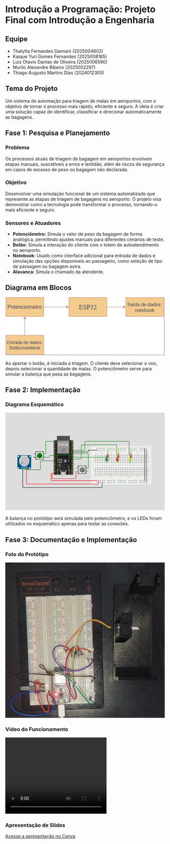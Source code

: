 # Introdução a Programação: Projeto Final com Introdução a Engenharia

## Equipe
- Thalytta Fernandes Damiani (2025004602)
- Kaique Yuri Gomes Fernandes (2025008165)
- Luiz Otavio Dantas de Oliveira (2025006590)
- Murilo Alexandre Ribeiro (2025002297)
- Thiago Augusto Martins Dias (2024012305)

## Tema do Projeto
Um sistema de automação para triagem de malas em aeroportos, com o objetivo de tornar o processo mais rápido, eficiente e seguro. A ideia é criar uma solução capaz de identificar, classificar e direcionar automaticamente as bagagens.

## Fase 1: Pesquisa e Planejamento
### Problema
Os processos atuais de triagem de bagagem em aeroportos envolvem etapas manuais, suscetíveis a erros e lentidão, além de riscos de segurança em casos de excesso de peso ou bagagem não declarada.

### Objetivo
Desenvolver uma simulação funcional de um sistema automatizado que represente as etapas de triagem de bagagens no aeroporto. O projeto visa demonstrar como a tecnologia pode transformar o processo, tornando-o mais eficiente e seguro.

### Sensores e Atuadores
- **Potenciômetro:** Simula o valor de peso da bagagem de forma analógica, permitindo ajustes manuais para diferentes cenários de teste.
- **Botão:** Simula a interação do cliente com o totem de autoatendimento no aeroporto.
- **Notebook:** Usado como interface adicional para entrada de dados e simulação das opções disponíveis ao passageiro, como seleção de tipo de passagem ou bagagem extra.
- **Alavanca:** Simula o chamado da atendente.

## Diagrama em Blocos
![Diagrama em blocos](./igm/foto.PNG)

Ao apertar o botão, é iniciada a triagem. O cliente deve selecionar o voo, depois selecionar a quantidade de malas. O potenciômetro serve para simular a balança que pesa as bagagens.

## Fase 2: Implementação

### Diagrama Esquemático
![Diagrama esquemático](./igm/fotassa.png)

A balança no protótipo será simulada pelo potenciômetro, e os LEDs foram utilizados no esquemático apenas para testar as conexões.

## Fase 3: Documentação e Implementação

### Foto do Protótipo
![Foto do protótipo](./igm/fotomassa.png.jpeg)

### Vídeo do Funcionamento
<video width="320" height="240" controls>
  <source src="./igm/video.mp4.mp4" type="video/mp4">
</video>

### Apresentação de Slides
[Acesse a apresentação no Canva](https://www.canva.com/design/DAGsgLRd9uo/cUJDnLFe_8s644AO9DIBEw/edit?utm_content=DAGsgLRd9uo&utm_campaign=designshare&utm_medium=link2&utm_source=sharebutton)
